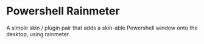 # Powershell Rainmeter

A simple skin / plugin pair that adds a skin-able Powershell window onto the desktop, using rainmeter.